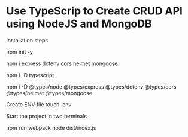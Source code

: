 # Use TypeScrip to Create CRUD API using NodeJS and MongoDB


Installation steps

npm init -y

npm i express dotenv cors helmet mongoose

npm i -D typescript

npm i -D @types/node @types/express @types/dotenv @types/cors @types/helmet @types/mongoose

Create ENV file 
touch .env

Start the project in two terminals

npm run webpack
node dist/index.js


